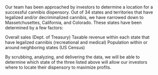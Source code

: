 Our team has been approached by investors to determine a location for a successful cannibis dispensory. Out of 34 states and territories that have legalized and/or decriminalized cannibis, we have narrowed down to Massetchusettes, California, and Colorado. These states have been determined by a few factors:

Overall sales (Dept. of Treasury)
Taxable revenue within each state that have legalized cannibis (recreational and medical)
Population within or around neighboring states (US Census)

By scrubbing, analyzing, and delivering the data, we will be able to determine which state of the three listed above will allow our investors where to locate their dispensory to maximize profits.
